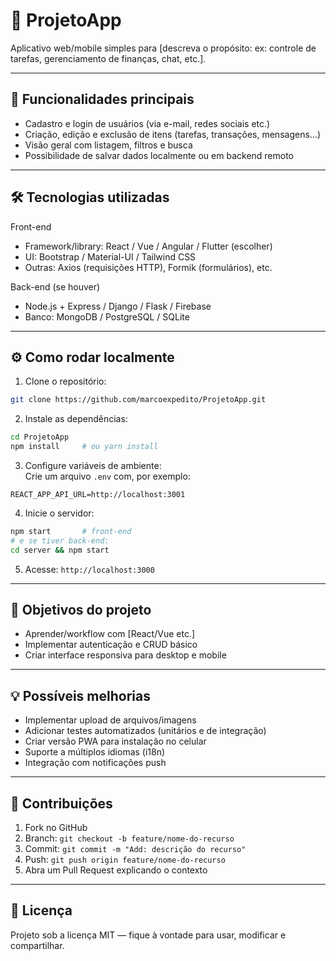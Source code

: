 
# 📱 ProjetoApp

Aplicativo web/mobile simples para [descreva o propósito: ex: controle de tarefas, gerenciamento de finanças, chat, etc.].

---

## 🚀 Funcionalidades principais

- Cadastro e login de usuários (via e-mail, redes sociais etc.)
- Criação, edição e exclusão de itens (tarefas, transações, mensagens…)
- Visão geral com listagem, filtros e busca
- Possibilidade de salvar dados localmente ou em backend remoto

---

## 🛠️ Tecnologias utilizadas

Front-end  
- Framework/library: React / Vue / Angular / Flutter (escolher)
- UI: Bootstrap / Material-UI / Tailwind CSS
- Outras: Axios (requisições HTTP), Formik (formulários), etc.

Back-end (se houver)  
- Node.js + Express / Django / Flask / Firebase
- Banco: MongoDB / PostgreSQL / SQLite

---

## ⚙️ Como rodar localmente

1. Clone o repositório:  
```bash
git clone https://github.com/marcoexpedito/ProjetoApp.git
```  
2. Instale as dependências:  
```bash
cd ProjetoApp
npm install     # ou yarn install
```  
3. Configure variáveis de ambiente:  
Crie um arquivo `.env` com, por exemplo:  
```
REACT_APP_API_URL=http://localhost:3001
```
4. Inicie o servidor:  
```bash
npm start       # front-end
# e se tiver back-end:
cd server && npm start
```
5. Acesse: `http://localhost:3000`

---

## 🎯 Objetivos do projeto

- Aprender/workflow com [React/Vue etc.]
- Implementar autenticação e CRUD básico
- Criar interface responsiva para desktop e mobile

---

## 💡 Possíveis melhorias

- Implementar upload de arquivos/imagens
- Adicionar testes automatizados (unitários e de integração)
- Criar versão PWA para instalação no celular
- Suporte a múltiplos idiomas (i18n)
- Integração com notificações push

---

## 🤝 Contribuições

1. Fork no GitHub  
2. Branch: `git checkout -b feature/nome-do-recurso`  
3. Commit: `git commit -m "Add: descrição do recurso"`  
4. Push: `git push origin feature/nome-do-recurso`  
5. Abra um Pull Request explicando o contexto

---

## 📝 Licença

Projeto sob a licença MIT — fique à vontade para usar, modificar e compartilhar.
